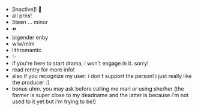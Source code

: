 - [inactive]! 🫧
- all prns!
- 5teen … minor
- ⏩
- bigender enby
- wlw/mlm
- lithromantic
- ✨
- if you're here to start drama, i won't engage in it. sorry!
- read rentry for more info!
- also if you recognize my user: i don't support the person! i just really like the producer :]
- bonus uhm. you may ask before calling me mari or using she/her (the former is super close to my deadname and the latter is because i'm not used to it yet but i'm trying to be!)
